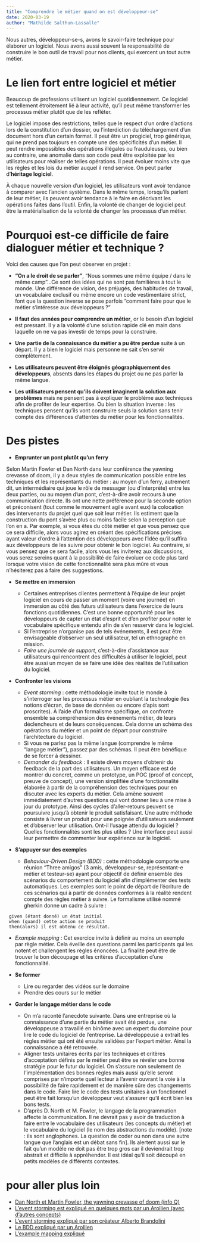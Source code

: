 ```yaml
---
title: "Comprendre le métier quand on est développeur-se"
date: 2020-03-19
author: "Mathilde Salthun-Lassalle"
---
```

Nous autres, développeur-se-s, avons le savoir-faire technique pour élaborer un logiciel. Nous avons aussi souvent la responsabilité de construire le bon outil de travail pour nos clients, qui exercent un tout autre métier.


# Le lien fort entre logiciel et métier


Beaucoup de professions utilisent un logiciel quotidiennement. Ce logiciel est tellement étroitement lié à leur activité, qu’il peut même transformer les processus métier plutôt que de les refléter.


Le logiciel impose des restrictions, telles que le respect  d’un ordre d’actions lors de la constitution d’un dossier, ou l’interdiction du téléchargement d’un document hors d’un certain format. Il peut être un progiciel, trop générique, qui ne prend pas toujours en compte une des spécificités d’un métier.  Il peut rendre impossibles des opérations illégales ou frauduleuses, ou bien au contraire, une anomalie dans son code peut être exploitée par les utilisateurs pour réaliser de telles opérations. Il peut évoluer moins vite que les règles et les lois du métier auquel il rend service. On peut parler d’**héritage logiciel**.


À chaque nouvelle version d’un logiciel, les utilisateurs vont avoir tendance à comparer avec l’ancien système. Dans le même temps, lorsqu’ils parlent  de leur métier, ils peuvent avoir tendance à le faire en décrivant les opérations faites dans l’outil. Enfin, la volonté de changer de logiciel peut être la matérialisation de la volonté de changer les processus d’un métier.


# Pourquoi est-ce difficile de faire dialoguer métier et technique ?


Voici des causes que l’on peut observer en projet :



* **“On a le droit de se parler”**, “Nous sommes une même équipe / dans le même camp”…Ce sont des idées qui ne sont pas familières à tout le monde.  Une différence de vision, des préjugés, des habitudes de travail, un vocabulaire exclusif ou même encore un code vestimentaire strict, font que la question inverse se pose parfois  “comment faire pour que le métier s’intéresse aux développeurs ?”

* **Il faut des années pour comprendre un métier**, or le besoin d’un logiciel est pressant. Il y a la volonté d’une solution rapide clé en main dans laquelle on ne va pas investir de temps pour la construire.

* **Une partie de la connaissance du métier  a pu être perdue** suite à un départ. Il y a bien le logiciel mais personne ne sait s’en servir complètement. 

* **Les utilisateurs peuvent être éloignés géographiquement des développeurs**, absents dans les étapes du projet ou ne pas parler la même langue.

* **Les utilisateurs pensent qu’ils doivent imaginent la solution aux problèmes** mais ne pensent pas à expliquer le problème aux techniques afin de profiter de leur expertise. Ou bien la situation inverse : les techniques pensent qu’ils vont construire seuls la solution sans tenir compte des différences d’attentes du métier pour les fonctionnalités.


# Des pistes

* **Emprunter un pont plutôt qu’un ferry**


Selon Martin Fowler et Dan North dans leur conférence the yawning crevasse of doom, il y a deux styles de communication possible entre les techniques et les représentants du métier : au moyen d’un ferry, autrement dit,  un intermédiaire qui joue le rôle de messager (ou d’interprète) entre les deux parties, ou au moyen d’un pont, c’est-à-dire avoir recours à une communication directe. Ils ont une nette préférence pour la seconde option et préconisent (tout comme le mouvement agile avant eux) la colocation des intervenants du projet quel que soit leur métier. Ils estiment que la construction du pont s’avère plus ou moins facile selon la perception que l’on en a. Par exemple, si vous êtes du côté métier et que vous pensez que ce sera difficile, alors vous agirez en créant des spécifications précises ayant valeur d’ordre à l’attention des développeurs avec l’idée qu’il suffira aux développeurs de les suivre pour obtenir le bon logiciel. Au contraire, si vous pensez que ce sera facile, alors vous les inviterez aux discussions, vous serez sereins quant à la possibilité de faire évoluer ce code plus tard lorsque votre vision de cette fonctionnalité sera plus mûre et vous n’hésiterez pas à faire des suggestions.

* **Se mettre en immersion**
  * Certaines entreprises clientes permettent  à l’équipe de leur projet logiciel en cours de passer un moment (voire une journée) en immersion au côté des futurs utilisateurs dans l’exercice de leurs fonctions quotidiennes. C’est une bonne opportunité pour les développeurs de capter un état d’esprit et d’en profiter pour noter le vocabulaire spécifique  entendu afin de s’en resservir dans le logiciel. 
  * Si l’entreprise n’organise pas de tels événements, il est peut être envisageable d’observer un seul utilisateur, tel un ethnographe en mission. 
  * _Faire une journée de support_, c’est-à-dire d’assistance aux utilisateurs qui rencontrent des difficultés à utiliser le logiciel, peut être aussi un moyen de se faire une idée des réalités de l’utilisation du logiciel.

* **Confronter les visions**
  * _Event storming_ : cette méthodologie invite tout le monde à s’interroger sur les processus métier en oubliant la technologie (les notions d’écran, de base de données ou encore d’apis sont proscrites). À l’aide d’un formalisme spécifique, on confronte ensemble sa compréhension des événements métier, de leurs déclencheurs et de leurs conséquences. Cela donne un schéma des opérations du métier et un point de départ pour construire l’architecture du logiciel.
  * Si vous ne parlez pas la même langue (comprendre le même “langage métier”), passez par des schémas. Il peut être bénéfique de se forcer à dessiner.
  * _Demander du feedback_ : Il existe divers moyens d’obtenir du feedback de la part des utilisateurs.  Un moyen efficace est de montrer du concret, comme un prototype, un POC (proof of concept, preuve de concept), une version simplifiée d’une fonctionnalité élaborée à partir de la compréhension des techniques pour en discuter avec les experts du métier. Cela amène souvent immédiatement d’autres questions qui vont donner lieu à une mise à jour du prototype. Ainsi des cycles d’aller-retours peuvent se poursuivre jusqu’à obtenir le produit satisfaisant.  Une autre méthode consiste à livrer un produit pour une poignée d’utilisateurs seulement et d’observer leur utilisation. Ont-il l’usage attendu du logiciel ? Quelles fonctionnalités sont les plus utiles ? Une interface peut aussi leur permettre de commenter  leur expérience sur le logiciel.

* **S’appuyer sur des exemples**
  * _Behaviour-Driven Design (BDD)_ : cette méthodologie comporte une réunion “Three amigos” (3 amis,  développeur-se, représentant-e métier et testeur-se) ayant pour objectif de définir ensemble des scénarios du comportement du logiciel afin d’implémenter des tests automatiques. Les exemples sont le point de départ de l’écriture de ces scénarios qui à partir de données conformes à la réalité rendent compte des règles métier à suivre. Le formalisme utilisé nommé gherkin donne un cadre à suivre :
  
```
 given (étant donné) un état initial
 when (quand) cette action se produit
 then(alors) il est obtenu ce résultat.
 ```

  
  * _Example mapping_ : Cet exercice invite à définir au moins un exemple par règle métier. Cela éveille des questions parmi les participants qui les notent et challengent les règles énoncées. La finalité peut être de trouver le bon découpage et les critères d’acceptation d’une fonctionnalité.

* **Se former**
    * Lire ou  regarder des vidéos sur le domaine
    * Prendre des cours sur le métier

* **Garder le langage métier dans le code**
  * On m’a raconté l’anecdote suivante. Dans une entreprise où la connaissance d’une partie du métier avait été perdue, une développeuse a travaillé en binôme avec un expert du domaine pour lire le code du logiciel de l’entreprise. La développeuse a extrait les règles métier qui ont été ensuite validées par l’expert métier. Ainsi la connaissance a été retrouvée.
  * Aligner tests unitaires écrits par les techniques et critères d’acceptation définis par le métier peut être se révéler une bonne stratégie pour le futur du logiciel. On s’assure non seulement de l’implémentation des bonnes règles mais aussi qu’elle seront comprises par n’importe quel lecteur à l’avenir ouvrant la voie à la possibilité de faire rapidement et de manière sûre des changements dans le code. Faire lire le code des tests unitaires à un fonctionnel peut être fait lorsqu’un développeur veut s’assurer qu’il écrit bien les bons tests.
  * D’après D. North et M. Fowler, le langage de la programmation affecte la communication. Il ne devrait pas y avoir de traduction à faire entre le  vocabulaire des utilisateurs (les concepts du métier) et le vocabulaire du logiciel (le nom des abstractions du modèle). [note : ils sont anglophones. La question de coder ou non dans une autre langue que l’anglais est un débat sans fin]. Ils alertent aussi sur le fait qu’un modèle ne doit pas être trop gros car il deviendrait trop abstrait et difficile à appréhender. Il est idéal qu’il soit découpé en petits modèles de différents contextes.


# pour aller plus loin

* [Dan North et Martin Fowler, the yawning crevasse of doom (info Q)](https://www.infoq.com/presentations/Fowler-North-Crevasse-of-Doom/)
* [L’event storming est expliqué en quelques mots par un Arollien (avec d’autres concepts)](https://www.arolla.fr/ncrafts-2015-du-craftsmanship-du-f-de-la-passion/)
* [L’event storming expliqué par son créateur Alberto Brandolini](https://ziobrando.blogspot.com/2013/11/introducing-event-storming.html)
* [Le BDD expliqué par un Arollien](https://www.arolla.fr/le-bdd-quest-ce-que-cest/)
* [L’example mapping expliqué](https://blog.myagilepartner.fr/index.php/2019/04/26/example-mapping/)

